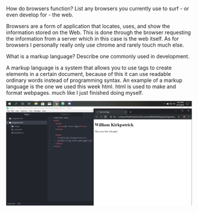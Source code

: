 How do browsers function? List any browsers you currently use to surf - or even develop for - the web.

Browsers are a form of application that locates, uses, and show the information stored on the Web. This is done through the browser requesting the information from a server which in this case is the web itself.  As for browsers I personally really only use chrome and rarely touch much else.  

What is a markup language? Describe one commonly used in development.

A markup language is a system that allows you to use tags to create elements in a certain document, because of this it can use readable ordinary words instead of programming syntax.  An example of a markup language is the one we used this week html.  html is used to make and format webpages. much like I just finished doing myself.

![My Screenshot](./images/First-page-Screenshot.png)
